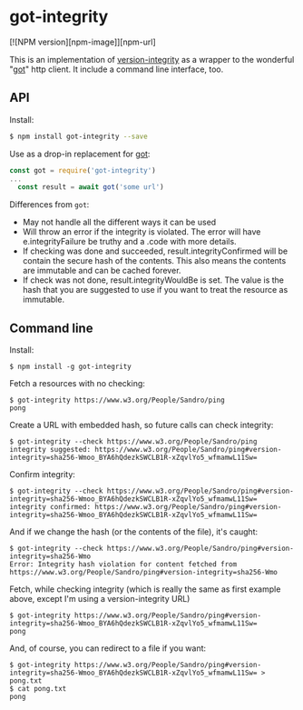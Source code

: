 # got-integrity

[![NPM version][npm-image]][npm-url]

This is an implementation of [version-integrity](https://github.com/sandhawke/version-integrity) as a wrapper to the wonderful "[got](https://www.npmjs.com/package/got)" http client.  It include a command line interface, too.

## API

Install:

```bash
$ npm install got-integrity --save
```

Use as a drop-in replacement for [got](https://www.npmjs.com/package/got):

```js
const got = require('got-integrity')
...
  const result = await got('some url')
```  

Differences from `got`:

* May not handle all the different ways it can be used
* Will throw an error if the integrity is violated.  The error will have e.integrityFailure be truthy and a .code with more details.
* If checking was done and succeeded, result.integrityConfirmed will be contain the secure hash of the contents.  This also means the contents are immutable and can be cached forever.
* If check was not done, result.integrityWouldBe is set. The value is the hash that you are suggested to use if you want to treat the resource as immutable.

## Command line

Install:

```
$ npm install -g got-integrity
```

Fetch a resources with no checking:

```
$ got-integrity https://www.w3.org/People/Sandro/ping
pong
```

Create a URL with embedded hash, so future calls can check integrity:

```
$ got-integrity --check https://www.w3.org/People/Sandro/ping
integrity suggested: https://www.w3.org/People/Sandro/ping#version-integrity=sha256-Wmoo_BYA6hQdezkSWCLB1R-xZqvlYo5_wfmamwL11Sw=
```

Confirm integrity:

```
$ got-integrity --check https://www.w3.org/People/Sandro/ping#version-integrity=sha256-Wmoo_BYA6hQdezkSWCLB1R-xZqvlYo5_wfmamwL11Sw=
integrity confirmed: https://www.w3.org/People/Sandro/ping#version-integrity=sha256-Wmoo_BYA6hQdezkSWCLB1R-xZqvlYo5_wfmamwL11Sw=
```

And if we change the hash (or the contents of the file), it's caught:

```
$ got-integrity --check https://www.w3.org/People/Sandro/ping#version-integrity=sha256-Wmo
Error: Integrity hash violation for content fetched from https://www.w3.org/People/Sandro/ping#version-integrity=sha256-Wmo
```

Fetch, while checking integrity (which is really the same as first example above, except I'm using a version-integrity URL)

```
$ got-integrity https://www.w3.org/People/Sandro/ping#version-integrity=sha256-Wmoo_BYA6hQdezkSWCLB1R-xZqvlYo5_wfmamwL11Sw= 
pong
```

And, of course, you can redirect to a file if you want:

```
$ got-integrity https://www.w3.org/People/Sandro/ping#version-integrity=sha256-Wmoo_BYA6hQdezkSWCLB1R-xZqvlYo5_wfmamwL11Sw= > pong.txt
$ cat pong.txt
pong
```
